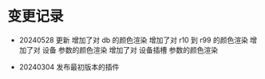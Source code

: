 # 变更记录

- 20240528 更新
    增加了对 db 的颜色渲染
    增加了对 r10 到 r99 的颜色渲染
    增加了对 设备 参数的颜色渲染
    增加了对 设备插槽 参数的颜色渲染

- 20240304 发布最初版本的插件